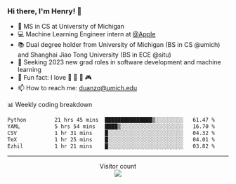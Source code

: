 ### Hi there, I'm Henry! 👋

- 🔭 MS in CS at University of Michigan
- 💻 Machine Learning Engineer intern at [@Apple](https://github.com/apple)
- 📚 Dual degree holder from University of Michigan (BS in CS @umich) and Shanghai Jiao Tong University (BS in ECE @situ)
- 🤖 Seeking 2023 new grad roles in software development and machine learning
- 🍁 Fun fact: I love 📸 🏓 🍜 🎮
- 📫 How to reach me: [duanzq@umich.edu](mailto:duanzq@umich.edu)

📊 Weekly coding breakdown
<!--START_SECTION:waka-->

```txt
Python         21 hrs 45 mins  ███████████████▒░░░░░░░░░   61.47 %
YAML           5 hrs 54 mins   ████▒░░░░░░░░░░░░░░░░░░░░   16.70 %
CSV            1 hr 31 mins    █░░░░░░░░░░░░░░░░░░░░░░░░   04.32 %
TeX            1 hr 25 mins    █░░░░░░░░░░░░░░░░░░░░░░░░   04.01 %
Ezhil          1 hr 21 mins    █░░░░░░░░░░░░░░░░░░░░░░░░   03.82 %
```

<!--END_SECTION:waka-->

***
<p align="center"> 
  Visitor count<br>
  <img src="https://profile-counter.glitch.me/zlzq-duanzq/count.svg" />
</p>

<!-- ![Henry Duan's GitHub stats](https://github-readme-stats.vercel.app/api?username=zlzq-duanzq&show_icons=true)

![trophy](https://github-profile-trophy.vercel.app/?username=zlzq-duanzq&column=7)

[![Top Langs](https://github-readme-stats.vercel.app/api/top-langs/?username=zlzq-duanzq&layout=compact)](https://github.com/zlzq-duanzq/github-readme-stats) -->
